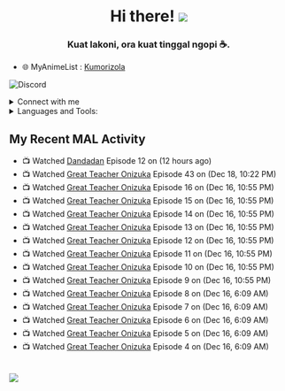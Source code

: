 <h1 align="center">Hi there! <img src="https://media.giphy.com/media/hvRJCLFzcasrR4ia7z/giphy.gif" width="25px"> </h1>
<h3 align="center">Kuat lakoni, ora kuat tinggal ngopi ☕.</h3>

- 🌐 MyAnimeList : [Kumorizola](https://myanimelist.net/animelist/Kumorizola)

![Discord](https://discord.c99.nl/widget/theme-1/761213268009943051.png)
<details>
      <summary>Connect with me</summary>
    <p align="left">
        <a href="https://www.instagram.com/kumorizola/" target="blank"><img align="center"
                src="https://raw.githubusercontent.com/rahuldkjain/github-profile-readme-generator/master/src/images/icons/Social/instagram.svg"
                alt="kumorizola" height="30" width="40" /></a>
        <a href="https://discord.com" target="blank"><img align="center"
                src="https://raw.githubusercontent.com/rahuldkjain/github-profile-readme-generator/master/src/images/icons/Social/discord.svg"
                alt="Kumori#5882" height="30" width="40" /></a>
    </p>
</details>

<details>
    <summary align="left">Languages and Tools:</summary>
<p align="left">
      <a href="https://www.w3schools.com/css/" target="_blank">
        <img src="https://raw.githubusercontent.com/devicons/devicon/master/icons/css3/css3-original-wordmark.svg"
            alt="css3" width="40" height="40" /> </a> <a href="https://www.w3.org/html/" target="_blank"> <img
            src="https://raw.githubusercontent.com/devicons/devicon/master/icons/html5/html5-original-wordmark.svg"
            alt="html5" width="40" height="40" /> </a> <a href="https://www.java.com" target="_blank"> <img
            src="https://raw.githubusercontent.com/devicons/devicon/master/icons/java/java-original.svg" alt="java"
            width="40" height="40" /> </a> <a href="https://developer.mozilla.org/en-US/docs/Web/JavaScript"
            target="_blank"> <img
            src="https://raw.githubusercontent.com/devicons/devicon/master/icons/javascript/javascript-original.svg"
            alt="javascript" width="40" height="40" /> </a> <a href="https://nodejs.org" target="_blank"> <img
            src="https://raw.githubusercontent.com/devicons/devicon/master/icons/nodejs/nodejs-original-wordmark.svg"
            alt="nodejs" width="40" height="40" /> </a> <a href="https://www.python.org" target="_blank"> <img
            src="https://raw.githubusercontent.com/devicons/devicon/master/icons/python/python-original.svg"
            alt="python" width="40" height="40" /> </a> <a href="https://www.typescriptlang.org/" target="_blank"> <img
            src="https://raw.githubusercontent.com/devicons/devicon/master/icons/typescript/typescript-original.svg" 
            alt="typescript" width="40" height="40" /> </a> <a href="https://www.photoshop.com/en" target="_blank"> <img
            src="https://upload.wikimedia.org/wikipedia/commons/a/af/Adobe_Photoshop_CC_icon.svg" alt="photoshop" width="40" height="40"/> </a>
            <a href="https://www.adobe.com/products/premiere.html" target="_blank"> <img
            src="https://upload.wikimedia.org/wikipedia/commons/4/40/Adobe_Premiere_Pro_CC_icon.svg" alt="Premiere pro" width="40" height="40"/> </a>
            <a href="https://www.adobe.com/in/products/illustrator.html" target="_blank"> <img 
            src="https://upload.wikimedia.org/wikipedia/commons/f/fb/Adobe_Illustrator_CC_icon.svg" alt="illustrator" width="40" height="40"/> </a>
      
 </details>
 
 <h2> My Recent MAL Activity</h2>
<!-- MAL_ACTIVITY:start -->

- 📺 Watched [Dandadan](https://MyAnimeList.net/anime.php?id=57334) Episode 12 on (12 hours ago)
- 📺 Watched [Great Teacher Onizuka](https://MyAnimeList.net/anime.php?id=245) Episode 43 on (Dec 18, 10:22 PM)
- 📺 Watched [Great Teacher Onizuka](https://MyAnimeList.net/anime.php?id=245) Episode 16 on (Dec 16, 10:55 PM)
- 📺 Watched [Great Teacher Onizuka](https://MyAnimeList.net/anime.php?id=245) Episode 15 on (Dec 16, 10:55 PM)
- 📺 Watched [Great Teacher Onizuka](https://MyAnimeList.net/anime.php?id=245) Episode 14 on (Dec 16, 10:55 PM)
- 📺 Watched [Great Teacher Onizuka](https://MyAnimeList.net/anime.php?id=245) Episode 13 on (Dec 16, 10:55 PM)
- 📺 Watched [Great Teacher Onizuka](https://MyAnimeList.net/anime.php?id=245) Episode 12 on (Dec 16, 10:55 PM)
- 📺 Watched [Great Teacher Onizuka](https://MyAnimeList.net/anime.php?id=245) Episode 11 on (Dec 16, 10:55 PM)
- 📺 Watched [Great Teacher Onizuka](https://MyAnimeList.net/anime.php?id=245) Episode 10 on (Dec 16, 10:55 PM)
- 📺 Watched [Great Teacher Onizuka](https://MyAnimeList.net/anime.php?id=245) Episode 9 on (Dec 16, 10:55 PM)
- 📺 Watched [Great Teacher Onizuka](https://MyAnimeList.net/anime.php?id=245) Episode 8 on (Dec 16, 6:09 AM)
- 📺 Watched [Great Teacher Onizuka](https://MyAnimeList.net/anime.php?id=245) Episode 7 on (Dec 16, 6:09 AM)
- 📺 Watched [Great Teacher Onizuka](https://MyAnimeList.net/anime.php?id=245) Episode 6 on (Dec 16, 6:09 AM)
- 📺 Watched [Great Teacher Onizuka](https://MyAnimeList.net/anime.php?id=245) Episode 5 on (Dec 16, 6:09 AM)
- 📺 Watched [Great Teacher Onizuka](https://MyAnimeList.net/anime.php?id=245) Episode 4 on (Dec 16, 6:09 AM)

<!-- MAL_ACTIVITY:end -->

  
<h2 align="left"> <img src="https://media.discordapp.net/attachments/918405470073520168/919220018355523584/ezgif.com-gif-maker_1.gif">
